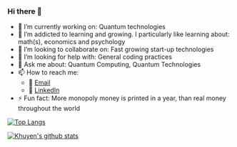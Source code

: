 ### Hi there 👋

<!--
**julianJames196/julianJames196** is a ✨ _special_ ✨ repository because its `README.md` (this file) appears on your GitHub profile.

Here are some ideas to get you started:
-->

- 🔭 I’m currently working on: Quantum technologies
- 🌱 I’m addicted to learning and growing. I particularly like learning about: math(s), economics and psychology
- 👯 I’m looking to collaborate on: Fast growing start-up technologies
- 🤔 I’m looking for help with: General coding practices
- 💬 Ask me about: Quantum Computing, Quantum Technologies
- 📫 How to reach me:
    - :incoming_envelope: [Email](mailto:julian.james196@gmail.com)
    - :office: [LinkedIn](https://www.linkedin.com/in/julian-james1/)
- ⚡ Fun fact: More monopoly money is printed in a year, than real money throughout the world

[![Top Langs](https://github-readme-stats.vercel.app/api/top-langs/?username=julianJames196)](https://github.com/julianJames196/github-readme-stats)

[![Khuyen's github stats](https://github-readme-stats.vercel.app/api?username=julianJames196&count_private=true&show_icons=true&theme=radical&hide_rank=false)](https://github.com/julianJames196/github-readme-stats)
